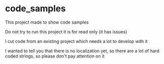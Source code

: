 # code_samples

This project made to show code samples

Do not try to run this project it is for read only (it has issues)

I cut code from an existing project which needs a lot to develop with it

I wanted to tell you that there is no localization yet, so there are a lot of hard coded strings, so please don't pay attention on it
